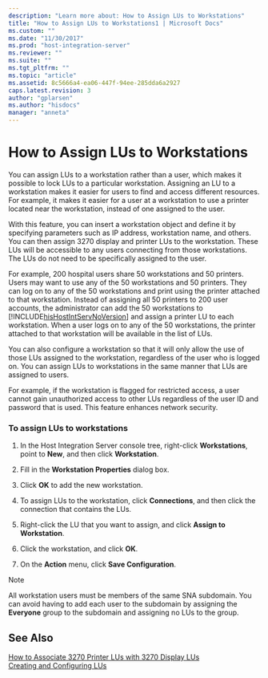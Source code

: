 ```yaml
---
description: "Learn more about: How to Assign LUs to Workstations"
title: "How to Assign LUs to Workstations1 | Microsoft Docs"
ms.custom: ""
ms.date: "11/30/2017"
ms.prod: "host-integration-server"
ms.reviewer: ""
ms.suite: ""
ms.tgt_pltfrm: ""
ms.topic: "article"
ms.assetid: 8c5666a4-ea06-447f-94ee-285dda6a2927
caps.latest.revision: 3
author: "gplarsen"
ms.author: "hisdocs"
manager: "anneta"
---
```

# How to Assign LUs to Workstations
You can assign LUs to a workstation rather than a user, which makes it possible to lock LUs to a particular workstation. Assigning an LU to a workstation makes it easier for users to find and access different resources. For example, it makes it easier for a user at a workstation to use a printer located near the workstation, instead of one assigned to the user.  
  
 With this feature, you can insert a workstation object and define it by specifying parameters such as IP address, workstation name, and others. You can then assign 3270 display and printer LUs to the workstation. These LUs will be accessible to any users connecting from those workstations. The LUs do not need to be specifically assigned to the user.  
  
 For example, 200 hospital users share 50 workstations and 50 printers. Users may want to use any of the 50 workstations and 50 printers. They can log on to any of the 50 workstations and print using the printer attached to that workstation. Instead of assigning all 50 printers to 200 user accounts, the administrator can add the 50 workstations to [!INCLUDE[hisHostIntServNoVersion](../includes/hishostintservnoversion-md.md)] and assign a printer LU to each workstation. When a user logs on to any of the 50 workstations, the printer attached to that workstation will be available in the list of LUs.  
  
 You can also configure a workstation so that it will only allow the use of those LUs assigned to the workstation, regardless of the user who is logged on. You can assign LUs to workstations in the same manner that LUs are assigned to users.  
  
 For example, if the workstation is flagged for restricted access, a user cannot gain unauthorized access to other LUs regardless of the user ID and password that is used. This feature enhances network security.  
  
### To assign LUs to workstations  
  
1.  In the Host Integration Server console tree, right-click **Workstations**, point to **New**, and then click **Workstation**.  
  
2.  Fill in the **Workstation Properties** dialog box.  
  
3.  Click **OK** to add the new workstation.  
  
4.  To assign LUs to the workstation, click **Connections**, and then click the connection that contains the LUs.  
  
5.  Right-click the LU that you want to assign, and click **Assign to Workstation**.  
  
6.  Click the workstation, and click **OK**.  
  
7.  On the **Action** menu, click **Save Configuration**.  
  
> [!NOTE]
>  All workstation users must be members of the same SNA subdomain. You can avoid having to add each user to the subdomain by assigning the **Everyone** group to the subdomain and assigning no LUs to the group.  
  
## See Also  
 [How to Associate 3270 Printer LUs with 3270 Display LUs](../core/how-to-associate-3270-printer-lus-with-3270-display-lus2.md)   
 [Creating and Configuring LUs](../core/creating-and-configuring-lus1.md)
